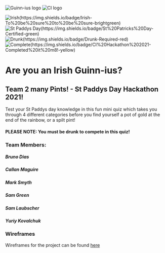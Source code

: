 ![Guinn-ius logo](https://samlaubscher.github.io/Team-2-Hackathon-St-Paddys-Festi-Quiz/assets/images/logoReadme.png)
![CI logo](https://codeinstitute.s3.amazonaws.com/fullstack/ci_logo_small.png)              

![Irish(https://img.shields.io/badge/Irish-To%20be%20sure%20to%20be%20sure-brightgreen)](https://img.shields.io/badge/Irish-To%20be%20sure%20to%20be%20sure-brightgreen) ![St Paddys Day(https://img.shields.io/badge/St%20Patricks%20Day-Certified-green)](https://img.shields.io/badge/St%20Patricks%20Day-Certified-green) ![Drunk(https://img.shields.io/badge/Drunk-Required-red)](https://img.shields.io/badge/Drunk-Required-red) ![Complete(https://img.shields.io/badge/CI%20Hackathon%202021-Completed%20it%20m8!-yellow)](https://img.shields.io/badge/CI%20Hackathon%202021-Completed%20it%20m8!-yellow) 

# Are you an Irish Guinn-ius?

## Team 2 many Pints! - St Paddys Day Hackathon 2021! 

Test your St Paddys day knowledge in this fun mini quiz which takes you through 4 different categories before you find yourself a pot of gold at the end of the rainbow, or a spilt pint! 

#### PLEASE NOTE: You must be drunk to compete in this quiz! 

### Team Members:
##### Bruno Dias
##### Callan Maguire
##### Mark Smyth
##### Sam Green
##### Sam Laubscher
##### Yuriy Kovalchuk

### Wireframes

Wireframes for the project can be found [here](assets/wireframes/wireframes.pdf)